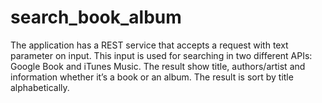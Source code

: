 # search_book_album
The application has a REST service that accepts a request with text parameter on input. This input is used for searching in two different APIs: Google Book and iTunes Music. The result show title, authors/artist and information whether it’s a book or an album. The result is sort by title alphabetically.

